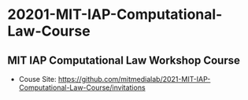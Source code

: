 # 20201-MIT-IAP-Computational-Law-Course

## MIT IAP Computational Law Workshop Course

* Couse Site: https://github.com/mitmedialab/2021-MIT-IAP-Computational-Law-Course/invitations
